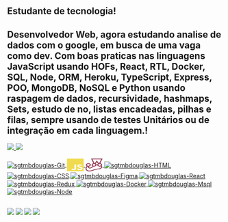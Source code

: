 ## Estudante de tecnologia!

## Desenvolvedor Web, agora estudando analise de dados com o google, em busca de uma vaga como dev. Com boas praticas nas linguagens JavaScript usando HOFs, React, RTL, Docker, SQL, Node, ORM, Heroku, TypeScript, Express, POO, MongoDB, NoSQL e Python usando raspagem de dados, recursividade, hashmaps, Sets, estudo de no, listas encadeadas, pilhas e filas, sempre usando de testes Unitários ou de integração em cada linguagem.!


<div>
  <a href="https://github.com/sgtmbdouglas">
  <img height="180em" src="https://github-readme-stats.vercel.app/api?username=sgtmbdouglas&show_icons=true&theme=dracula&include_all_commits=true&count_private=true"/>
  <img height="180em" src="https://github-readme-stats.vercel.app/api/top-langs/?username=sgtmbdouglas&layout=compact&langs_count=7&theme=dracula"/>
</div>
  

  
  <div style="display: inline_block"><br>
   <img align="center" alt="sgtmbdouglas-Git" height="30" width="40" src="https://cdn.jsdelivr.net/gh/devicons/devicon/icons/git/git-original.svg">
   <img align="center" alt="sgtmbdouglas-Js" height="30" width="40" src="https://raw.githubusercontent.com/devicons/devicon/master/icons/javascript/javascript-plain.svg">
  <img align="center" alt="sgtmbdouglas-Jest" height="30" width="40" src="https://raw.githubusercontent.com/devicons/devicon/master/icons/jest/jest-plain.svg">
  <img align="center" alt="sgtmbdouglas-HTML" height="30" width="40" src="https://cdn.jsdelivr.net/gh/devicons/devicon/icons/html5/html5-original.svg">
  <img align="center" alt="sgtmbdouglas-CSS" height="30" width="40" src="https://cdn.jsdelivr.net/gh/devicons/devicon/icons/css3/css3-original.svg">
  <img align="center" alt="sgtmbdouglas-Figma" height="30" width="40" src="https://cdn.jsdelivr.net/gh/devicons/devicon/icons/figma/figma-original.svg">
  <img align="center" alt="sgtmbdouglas-React" height="30" width="40" src="https://cdn.jsdelivr.net/gh/devicons/devicon/icons/react/react-original.svg">
  <img align="center" alt="sgtmbdouglas-Redux" height="30" width="40" src="https://cdn.jsdelivr.net/gh/devicons/devicon/icons/redux/redux-original.svg">
  <img align="center" alt="sgtmbdouglas-Docker" height="30" width="40" src="https://cdn.jsdelivr.net/gh/devicons/devicon/icons/docker/docker-plain.svg">
  <img align="center" alt="sgtmbdouglas-Msql" height="30" width="40" src="https://cdn.jsdelivr.net/gh/devicons/devicon/icons/mysql/mysql-plain.svg">
  <img align="center" alt="sgtmbdouglas-Node" height="30" width="40" src="https://cdn.jsdelivr.net/gh/devicons/devicon/icons/nodejs/nodejs-plain.svg">
  
  
  ##
 
<div> 
  <a href = "mailto:douglascoelho31@hotmail.com"><img src="https://img.shields.io/badge/-Gmail-%23333?style=for-the-badge&logo=gmail&logoColor=white" target="_blank"></a>
  <a href="https://www.linkedin.com/in/douglas-coelho--bruno/" target="_blank"><img src="https://img.shields.io/badge/-LinkedIn-%230077B5?style=for-the-badge&logo=linkedin&logoColor=white" target="_blank"></a> 
  <a href="https://api.whatsapp.com/send?phone=5574981203425" target="_blank"><img src="https://img.shields.io/badge/WhatsApp-25D366?style=for-the-badge&logo=whatsapp&logoColor=white" target="_blank"></a> 
   <a href="https://trybecourse.slack.com/team/U027Z42NHR7" target="_blank"><img src="https://img.shields.io/badge/Slack-4A154B?style=for-the-badge&logo=slack&logoColor=white" target="_blank"></a> 
